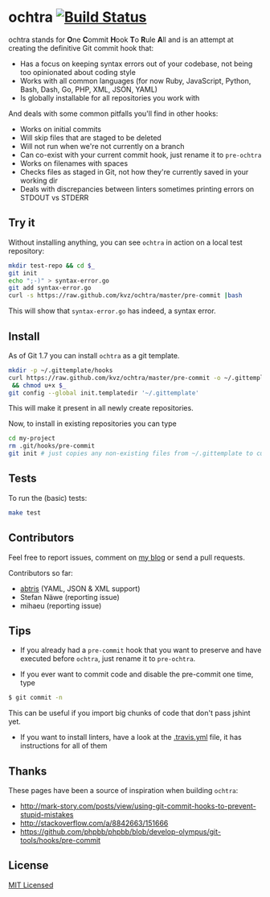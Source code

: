 # ochtra [![Build Status](https://travis-ci.org/kvz/ochtra.png?branch=master)](https://travis-ci.org/kvz/ochtra)

ochtra stands for
**O**ne
**C**ommit
**H**ook
**T**o
**R**ule
**A**ll
and is an attempt at creating the definitive Git commit hook that:

 - Has a focus on keeping syntax errors out of your codebase, not being too opinionated about coding style
 - Works with all common languages (for now Ruby, JavaScript, Python, Bash, Dash, Go, PHP, XML, JSON, YAML)
 - Is globally installable for all repositories you work with

And deals with some common pitfalls you'll find in other hooks:

 - Works on initial commits
 - Will skip files that are staged to be deleted
 - Will not run when we're not currently on a branch
 - Can co-exist with your current commit hook, just rename it to `pre-ochtra`
 - Works on filenames with spaces
 - Checks files as staged in Git, not how they're currently saved in your working dir
 - Deals with discrepancies between linters sometimes printing errors on STDOUT vs STDERR

## Try it

Without installing anything, you can see `ochtra` in action on a local test repository:

```bash
mkdir test-repo && cd $_
git init
echo ";-)" > syntax-error.go
git add syntax-error.go
curl -s https://raw.github.com/kvz/ochtra/master/pre-commit |bash
```

This will show that `syntax-error.go` has indeed, a syntax error.

## Install

As of Git 1.7 you can install `ochtra` as a git template.

```bash
mkdir -p ~/.gittemplate/hooks
curl https://raw.github.com/kvz/ochtra/master/pre-commit -o ~/.gittemplate/hooks/pre-commit \
 && chmod u+x $_
git config --global init.templatedir '~/.gittemplate'
```

This will make it present in all newly create repositories.

Now, to install in existing repositories you can type

```bash
cd my-project
rm .git/hooks/pre-commit
git init # just copies any non-existing files from ~/.gittemplate to current repo
```

## Tests

To run the (basic) tests:

```bash
make test
```

## Contributors

Feel free to report issues, comment on [my blog](http://kvz.io/blog/2013/12/29/one-git-commit-hook-to-rule-them-all/) or send a pull requests.

Contributors so far:

- [abtris](https://github.com/abtris) (YAML, JSON & XML support)
- Stefan Näwe (reporting issue)
- mihaeu (reporting issue)

## Tips

- If you already had a `pre-commit` hook that you want to preserve and have
executed before `ochtra`, just rename it to `pre-ochtra`.

- If you ever want to commit code and disable the pre-commit one time, type

```bash
$ git commit -n
```

This can be useful if you import big chunks of code that don't pass jshint yet.

- If you want to install linters, have a look
at the [.travis.yml](.travis.yml) file, it has instructions for all of them

## Thanks

These pages have been a source of inspiration when building `ochtra`:

- <http://mark-story.com/posts/view/using-git-commit-hooks-to-prevent-stupid-mistakes>
- <http://stackoverflow.com/a/8842663/151666>
- <https://github.com/phpbb/phpbb/blob/develop-olympus/git-tools/hooks/pre-commit>

## License

[MIT Licensed](LICENSE)
